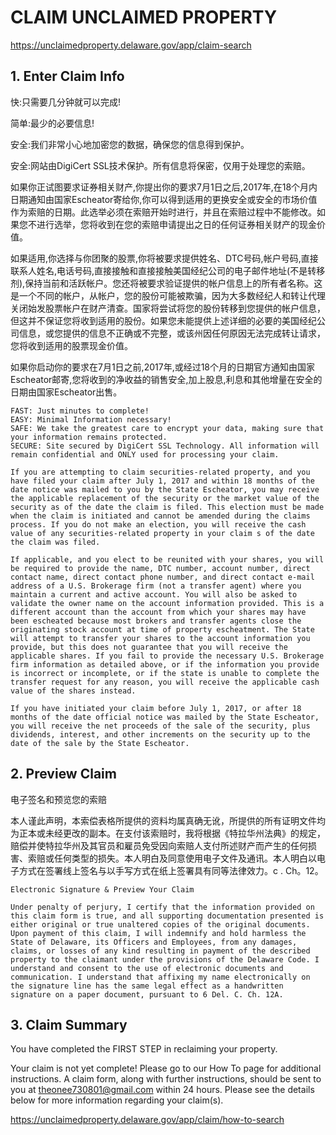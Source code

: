 # CLAIM UNCLAIMED PROPERTY
https://unclaimedproperty.delaware.gov/app/claim-search

## 1. Enter Claim Info
快:只需要几分钟就可以完成!

简单:最少的必要信息!

安全:我们非常小心地加密您的数据，确保您的信息得到保护。

安全:网站由DigiCert SSL技术保护。所有信息将保密，仅用于处理您的索赔。

如果你正试图要求证券相关财产,你提出你的要求7月1日之后,2017年,在18个月内日期通知由国家Escheator寄给你,你可以得到适用的更换安全或安全的市场价值作为索赔的日期。此选举必须在索赔开始时进行，并且在索赔过程中不能修改。如果您不进行选举，您将收到在您的索赔申请提出之日的任何证券相关财产的现金价值。

如果适用,你选择与你团聚的股票,你将被要求提供姓名、DTC号码,帐户号码,直接联系人姓名,电话号码,直接接触和直接接触美国经纪公司的电子邮件地址(不是转移剂),保持当前和活跃帐户。您还将被要求验证提供的帐户信息上的所有者名称。这是一个不同的帐户，从帐户，您的股份可能被欺骗，因为大多数经纪人和转让代理关闭始发股票帐户在财产清查。国家将尝试将您的股份转移到您提供的帐户信息，但这并不保证您将收到适用的股份。如果您未能提供上述详细的必要的美国经纪公司信息，或您提供的信息不正确或不完整，或该州因任何原因无法完成转让请求，您将收到适用的股票现金价值。

如果你启动你的要求在7月1日之前,2017年,或经过18个月的日期官方通知由国家Escheator邮寄,您将收到的净收益的销售安全,加上股息,利息和其他增量在安全的日期由国家Escheator出售。
```
FAST: Just minutes to complete!
EASY: Minimal Information necessary!
SAFE: We take the greatest care to encrypt your data, making sure that your information remains protected.
SECURE: Site secured by DigiCert SSL Technology. All information will remain confidential and ONLY used for processing your claim.

If you are attempting to claim securities-related property, and you have filed your claim after July 1, 2017 and within 18 months of the date notice was mailed to you by the State Escheator, you may receive the applicable replacement of the security or the market value of the security as of the date the claim is filed. This election must be made when the claim is initiated and cannot be amended during the claims process. If you do not make an election, you will receive the cash value of any securities-related property in your claim s of the date the claim was filed.

If applicable, and you elect to be reunited with your shares, you will be required to provide the name, DTC number, account number, direct contact name, direct contact phone number, and direct contact e-mail address of a U.S. Brokerage firm (not a transfer agent) where you maintain a current and active account. You will also be asked to validate the owner name on the account information provided. This is a different account than the account from which your shares may have been escheated because most brokers and transfer agents close the originating stock account at time of property escheatment. The State will attempt to transfer your shares to the account information you provide, but this does not guarantee that you will receive the applicable shares. If you fail to provide the necessary U.S. Brokerage firm information as detailed above, or if the information you provide is incorrect or incomplete, or if the state is unable to complete the transfer request for any reason, you will receive the applicable cash value of the shares instead.

If you have initiated your claim before July 1, 2017, or after 18 months of the date official notice was mailed by the State Escheator, you will receive the net proceeds of the sale of the security, plus dividends, interest, and other increments on the security up to the date of the sale by the State Escheator.
```

## 2. Preview Claim
电子签名和预览您的索赔

本人谨此声明，本索偿表格所提供的资料均属真确无讹，所提供的所有证明文件均为正本或未经更改的副本。在支付该索赔时，我将根据《特拉华州法典》的规定，赔偿并使特拉华州及其官员和雇员免受因向索赔人支付所述财产而产生的任何损害、索赔或任何类型的损失。本人明白及同意使用电子文件及通讯。本人明白以电子方式在签署线上签名与以手写方式在纸上签署具有同等法律效力。c . Ch。12。

```
Electronic Signature & Preview Your Claim

Under penalty of perjury, I certify that the information provided on this claim form is true, and all supporting documentation presented is either original or true unaltered copies of the original documents. Upon payment of this claim, I will indemnify and hold harmless the State of Delaware, its Officers and Employees, from any damages, claims, or losses of any kind resulting in payment of the described property to the claimant under the provisions of the Delaware Code. I understand and consent to the use of electronic documents and communication. I understand that affixing my name electronically on the signature line has the same legal effect as a handwritten signature on a paper document, pursuant to 6 Del. C. Ch. 12A.
```

## 3. Claim Summary
You have completed the FIRST STEP in reclaiming your property.

Your claim is not yet complete! Please go to our How To page for additional instructions. A claim form, along with further instructions, should be sent to you at theonee730801@gmail.com within 24 hours. Please see the details below for more information regarding your claim(s).

https://unclaimedproperty.delaware.gov/app/claim/how-to-search





